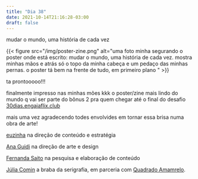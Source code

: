 ```yaml
---
title: "Dia 38"
date: 2021-10-14T21:16:28-03:00
draft: false
---
```


mudar o mundo, uma história de cada vez

{{< figure src="/img/poster-zine.png" alt="uma foto minha segurando o poster onde está escrito: mudar o mundo, uma história de cada vez. mostra minhas mãos e atrás só o topo da minha cabeça e um pedaço das minhas pernas. o poster tá bem na frente de tudo, em primeiro plano " >}}

ta prontooooo!!!

finalmente impresso nas minhas mões kkk o poster/zine mais lindo do mundo q vai ser parte do bônus 2 pra quem chegar até o final do desafio [30dias.engajaflix.club](https://30dias.engajaflix.club)

mais uma vez agradecendo todes envolvides em tornar essa brisa numa obra de arte!

[euzinha](https://www.linkedin.com/in/juliagtr/) na direção de conteúdo e estratégia 

[Ana Guidi](https://www.behance.net/anacguidi) na direção de arte e design

[Fernanda Saito](https://www.instagram.com/saitofff/) na pesquisa e elaboração de conteúdo

[Júlia Comin](https://www.instagram.com/cominj/) a braba da serigrafia, em parceria com [Quadrado Amamrelo](https://www.instagram.com/quadradoammarelo/). 
